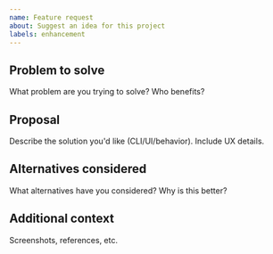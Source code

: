 ```yaml
---
name: Feature request
about: Suggest an idea for this project
labels: enhancement
---
```


## Problem to solve
What problem are you trying to solve? Who benefits?

## Proposal
Describe the solution you'd like (CLI/UI/behavior). Include UX details.

## Alternatives considered
What alternatives have you considered? Why is this better?

## Additional context
Screenshots, references, etc.
